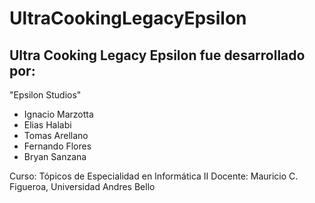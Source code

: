 # UltraCookingLegacyEpsilon
<h2>Ultra Cooking Legacy Epsilon fue desarrollado por:</h2>

"Epsilon Studios"
* Ignacio Marzotta
* Elias Halabi
* Tomas Arellano
* Fernando Flores
* Bryan Sanzana

Curso: Tópicos de Especialidad en Informática II
Docente: Mauricio C. Figueroa, Universidad Andres Bello
            
            
